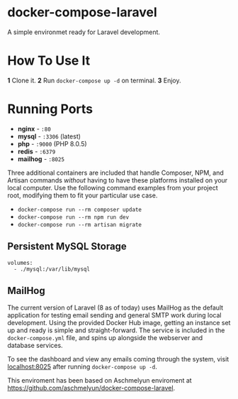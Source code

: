 # docker-compose-laravel
A simple environmet ready for Laravel development.

# How To Use It

**1** Clone it.
**2** Run `docker-compose up -d` on terminal.
**3** Enjoy.

# Running Ports

- **nginx** - `:80`
- **mysql** - `:3306` (latest)
- **php** - `:9000` (PHP 8.0.5)
- **redis** - `:6379`
- **mailhog** - `:8025` 

Three additional containers are included that handle Composer, NPM, and Artisan commands *without* having to have these platforms installed on your local computer. Use the following command examples from your project root, modifying them to fit your particular use case.

- `docker-compose run --rm composer update`
- `docker-compose run --rm npm run dev`
- `docker-compose run --rm artisan migrate` 

## Persistent MySQL Storage

```
volumes:
  - ./mysql:/var/lib/mysql
```

## MailHog

The current version of Laravel (8 as of today) uses MailHog as the default application for testing email sending and general SMTP work during local development. Using the provided Docker Hub image, getting an instance set up and ready is simple and straight-forward. The service is included in the `docker-compose.yml` file, and spins up alongside the webserver and database services.

To see the dashboard and view any emails coming through the system, visit [localhost:8025](http://localhost:8025) after running `docker-compose up -d`.

This enviroment has been based on Aschmelyun enviroment at https://github.com/aschmelyun/docker-compose-laravel.